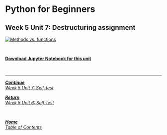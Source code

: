 # Python for Beginners

## Week 5 Unit 7: Destructuring assignment

[![Methods vs. functions](https://img.youtube.com/vi/6l-23YS5zDU/hqdefault.jpg)](https://youtu.be/6l-23YS5zDU)

<br>

[**Download Jupyter Notebook for this unit**](https://opensap-public.s3.openhpicloud.de/courses/2qRB6Gz3FcfD2OBbnSCf8m/rtfiles/49jVscE1ZiAdyMnDDYbdxW/openSAP_python1_Week_5_Unit_7_destructassign_notebook.ipynb)

<br>

---

[***Continue*** <br> *Week 5 Unit 7: Self-test*](week5_unit7_selftest.md)

[***Return*** <br> *Week 5 Unit 6: Self-test*](week5_unit6_selftest.md)

<br>

[***Home*** <br>*Table of Contents*](home.md)